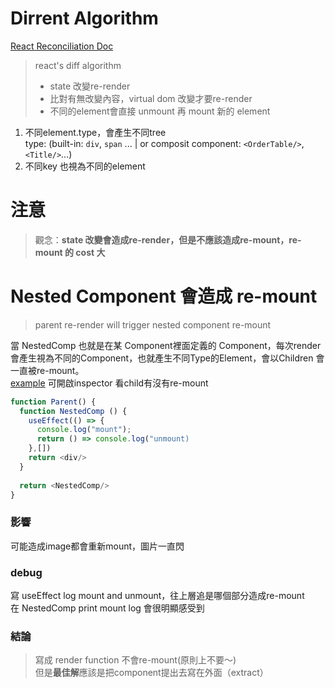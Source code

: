 # Dirrent Algorithm
[React Reconciliation Doc](https://reactjs.org/docs/reconciliation.html)  

> react's diff algorithm   
> - state 改變re-render  
> - 比對有無改變內容，virtual dom 改變才要re-render  
> - 不同的element會直接 unmount 再 mount 新的 element  

1. 不同element.type，會產生不同tree  
   type: (built-in: `div`, `span` ... | or composit component: `<OrderTable/>`, `<Title/>`...)  
2. 不同key 也視為不同的element  


# 注意
> 觀念：**state 改變會造成re-render，但是不應該造成re-mount，re-mount 的 cost 大**  


# Nested Component 會造成 re-mount 
> parent re-render will trigger nested component re-mount  
  
當 NestedComp 也就是在某 Component裡面定義的 Component，每次render會產生視為不同的Component，也就產生不同Type的Element，會以Children 會一直被re-mount。  
[example](https://codesandbox.io/s/component-rerender-and-remount-yk3pg?file=/src/Parent.js) 可開啟inspector 看child有沒有re-mount  
  
```js
function Parent() {
  function NestedComp () {
    useEffect(() => {
      console.log("mount");
      return () => console.log("unmount)
    },[])
    return <div/>
  }
  
  return <NestedComp/>
}
```

### 影響
可能造成image都會重新mount，圖片一直閃  

### debug
寫 useEffect log mount and unmount，往上層追是哪個部分造成re-mount  
在 NestedComp print mount log 會很明顯感受到  
  
### 結論
> 寫成 render function 不會re-mount(原則上不要～)  
> 但是**最佳解**應該是把component提出去寫在外面（extract）  
